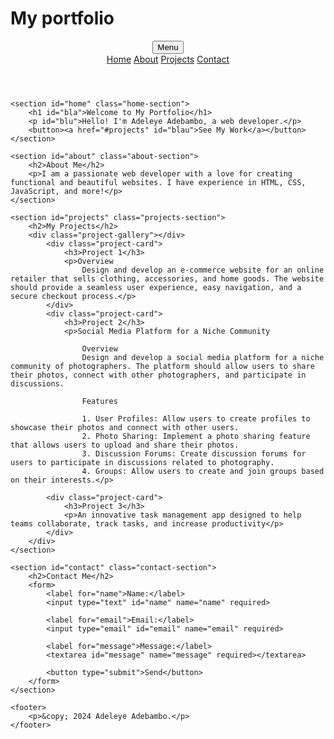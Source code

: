 # My portfolio 
<html lang="en">
<head>
    <meta charset="UTF-8">
    <meta name="viewport" content="width=device-width, initial-scale=1.0">
    <title>My Portfolio</title>
    <link rel="stylesheet" href="cos109.css">
</head>
<body>
    <header>
        <div class="dropdown">
            <button class="deop-btn">Menu</button>
            <div class="dropdown-content">
                <a href="#home">Home</a>
                <a href="#about">About</a>
                <a href="#projects">Projects</a>
                <a href="#contact">Contact</a>
            </div>
        </div>
    </header>

    <section id="home" class="home-section">
        <h1 id="bla">Welcome to My Portfolio</h1>
        <p id="blu">Hello! I'm Adeleye Adebambo, a web developer.</p>
        <button><a href="#projects" id="blau">See My Work</a></button>
    </section>

    <section id="about" class="about-section">
        <h2>About Me</h2>
        <p>I am a passionate web developer with a love for creating functional and beautiful websites. I have experience in HTML, CSS, JavaScript, and more!</p>
    </section>

    <section id="projects" class="projects-section">
        <h2>My Projects</h2>
        <div class="project-gallery"></div>
            <div class="project-card">
                <h3>Project 1</h3>
                <p>Overview
                    Design and develop an e-commerce website for an online retailer that sells clothing, accessories, and home goods. The website should provide a seamless user experience, easy navigation, and a secure checkout process.</p>
            </div>
            <div class="project-card">
                <h3>Project 2</h3>
                <p>Social Media Platform for a Niche Community

                    Overview
                    Design and develop a social media platform for a niche community of photographers. The platform should allow users to share their photos, connect with other photographers, and participate in discussions.
                    
                    Features
                    
                    1. User Profiles: Allow users to create profiles to showcase their photos and connect with other users.
                    2. Photo Sharing: Implement a photo sharing feature that allows users to upload and share their photos.
                    3. Discussion Forums: Create discussion forums for users to participate in discussions related to photography.
                    4. Groups: Allow users to create and join groups based on their interests.</p>
            
            <div class="project-card">
                <h3>Project 3</h3>
                <p>An innovative task management app designed to help teams collaborate, track tasks, and increase productivity</p>
            </div>
        </div>
    </section>

    <section id="contact" class="contact-section">
        <h2>Contact Me</h2>
        <form>
            <label for="name">Name:</label>
            <input type="text" id="name" name="name" required>

            <label for="email">Email:</label>
            <input type="email" id="email" name="email" required>

            <label for="message">Message:</label>
            <textarea id="message" name="message" required></textarea>

            <button type="submit">Send</button>
        </form>
    </section>

    <footer>
        <p>&copy; 2024 Adeleye Adebambo.</p>
    </footer>
</body>
</html>
